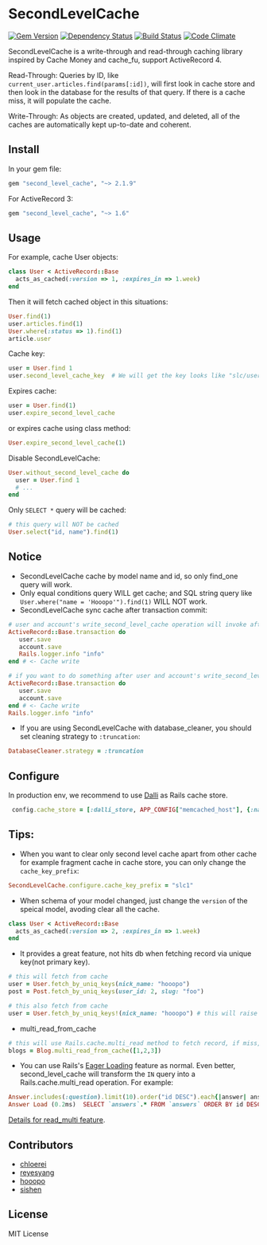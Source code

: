 # SecondLevelCache

[![Gem Version](https://badge.fury.io/rb/second_level_cache.svg)](http://badge.fury.io/rb/second_level_cache)
[![Dependency Status](https://gemnasium.com/hooopo/second_level_cache.svg)](https://gemnasium.com/hooopo/second_level_cache)
[![Build Status](https://travis-ci.org/hooopo/second_level_cache.svg?branch=master)](https://travis-ci.org/hooopo/second_level_cache)
[![Code Climate](https://codeclimate.com/github/hooopo/second_level_cache.svg)](https://codeclimate.com/github/hooopo/second_level_cache)

SecondLevelCache is a write-through and read-through caching library inspired by Cache Money and cache_fu, support ActiveRecord 4.

Read-Through: Queries by ID, like `current_user.articles.find(params[:id])`, will first look in cache store and then look in the database for the results of that query. If there is a cache miss, it will populate the cache.

Write-Through: As objects are created, updated, and deleted, all of the caches are automatically kept up-to-date and coherent.


## Install

In your gem file:

```ruby
gem "second_level_cache", "~> 2.1.9"
```

For ActiveRecord 3:

```ruby
gem "second_level_cache", "~> 1.6"
```

## Usage

For example, cache User objects:

```ruby
class User < ActiveRecord::Base
  acts_as_cached(:version => 1, :expires_in => 1.week)
end
```

Then it will fetch cached object in this situations:

```ruby
User.find(1)
user.articles.find(1)
User.where(:status => 1).find(1)
article.user
```

Cache key:

```ruby
user = User.find 1
user.second_level_cache_key  # We will get the key looks like "slc/user/1/0"
```

Expires cache:

```ruby
user = User.find(1)
user.expire_second_level_cache
```
or expires cache using class method:
```ruby
User.expire_second_level_cache(1)
```

Disable SecondLevelCache:

```ruby
User.without_second_level_cache do
  user = User.find 1
  # ...
end
```

Only `SELECT *` query will be cached:

```ruby
# this query will NOT be cached
User.select("id, name").find(1)
```

## Notice

* SecondLevelCache cache by model name and id, so only find_one query will work.
* Only equal conditions query WILL get cache; and SQL string query like `User.where("name = 'Hooopo'").find(1)` WILL NOT work.
* SecondLevelCache sync cache after transaction commit:

```ruby
# user and account's write_second_level_cache operation will invoke after the logger.
ActiveRecord::Base.transaction do
   user.save
   account.save
   Rails.logger.info "info"
end # <- Cache write

# if you want to do something after user and account's write_second_level_cache operation, do this way:
ActiveRecord::Base.transaction do
   user.save
   account.save
end # <- Cache write
Rails.logger.info "info"
```

* If you are using SecondLevelCache with database_cleaner, you should set cleaning strategy to `:truncation`:

```ruby
DatabaseCleaner.strategy = :truncation
```

## Configure

In production env, we recommend to use [Dalli](https://github.com/mperham/dalli) as Rails cache store.
```ruby
 config.cache_store = [:dalli_store, APP_CONFIG["memcached_host"], {:namespace => "ns", :compress => true}]
```

## Tips:

* When you want to clear only second level cache apart from other cache for example fragment cache in cache store,
you can only change the `cache_key_prefix`:

```ruby
SecondLevelCache.configure.cache_key_prefix = "slc1"
```
* When schema of your model changed, just change the `version` of the speical model, avoding clear all the cache.

```ruby
class User < ActiveRecord::Base
  acts_as_cached(:version => 2, :expires_in => 1.week)
end
```

* It provides a great feature, not hits db when fetching record via unique key(not primary key).

```ruby
# this will fetch from cache
user = User.fetch_by_uniq_keys(nick_name: "hooopo")
post = Post.fetch_by_uniq_keys(user_id: 2, slug: "foo")

# this also fetch from cache
user = User.fetch_by_uniq_keys!(nick_name: "hooopo") # this will raise `ActiveRecord::RecordNotFound` Exception when nick name not exists.
```

* multi_read_from_cache

```ruby
# this will use Rails.cache.multi_read method to fetch record, if miss, then use SQL in query.
blogs = Blog.multi_read_from_cache([1,2,3])
```

* You can use Rails's [Eager Loading](http://guides.rubyonrails.org/active_record_querying.html#eager-loading-associations) feature as normal. Even better, second_level_cache will transform the `IN` query into a Rails.cache.multi_read operation. For example:

```ruby
Answer.includes(:question).limit(10).order("id DESC").each{|answer| answer.question.title}
Answer Load (0.2ms)  SELECT `answers`.* FROM `answers` ORDER BY id DESC LIMIT 10 # Only one SQL query and one Rails.cache.read_multi fetching operation.
```
[Details for read_multi feature](http://hooopo.writings.io/articles/a9cae5e0).

## Contributors

* [chloerei](https://github.com/chloerei)
* [reyesyang](https://github.com/reyesyang)
* [hooopo](https://github.com/hooopo)
* [sishen](https://github.com/sishen)

## License

MIT License
